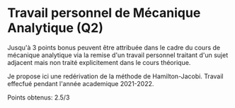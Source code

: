 # Travail personnel de Mécanique Analytique (Q2)

Jusqu'à 3 points bonus peuvent être attribuée dans le cadre du cours de mécanique analytique via la remise d'un travail personnel traitant d'un sujet adjacent mais non traité explicitement dans le cours théorique.

Je propose ici une redérivation de la méthode de Hamilton-Jacobi. Travail effecfué pendant l'année academique 2021-2022.

Points obtenus: 2.5/3
